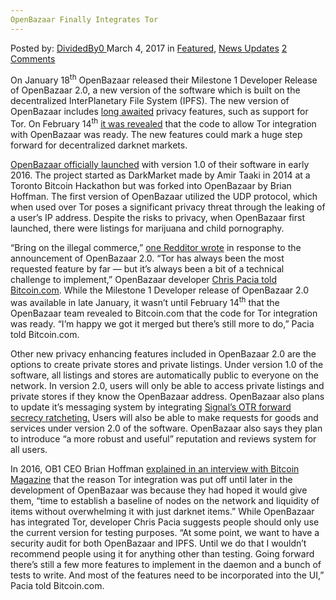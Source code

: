 ```yaml
---
OpenBazaar Finally Integrates Tor
---
```

<article class="post-listing post-18431 post type-post status-publish format-standard has-post-thumbnail hentry 
 tag-finally tag-integrates tag-openbazaar 
<div class="post-inner">
<span>Posted by: <a href="https://www.deepdotweb.com/author/dividedby0/" title="">DividedBy0 </a></span>
<span>March 4, 2017</span>
<span>in <a href="https://www.deepdotweb.com/category/deepdot-news/" rel="category tag">Featured</a>, <a href="https://www.deepdotweb.com/category/news-updates/" rel="category tag">News Updates</a></span>
<span><a href="https://www.deepdotweb.com/2017/03/04/openbazaar-finally-integrates-tor/#comments">2 Comments</a></span>


<p>On January 18<sup>th</sup> OpenBazaar released their Milestone 1 Developer Release of OpenBazaar 2.0, a new version of the software which is built on the decentralized InterPlanetary File System (IPFS). The new version of OpenBazaar includes <a href="https://www.deepdotweb.com/2016/09/26/openbazaar-2-0-to-run-on-the-tor-network/">long awaited</a> privacy features, such as support for Tor. On February 14<sup>th</sup> <a href="https://github.com/OpenBazaar/openbazaar-go/pull/342">it was revealed</a> that the code to allow Tor integration with OpenBazaar was ready. The new features could mark a huge step forward for decentralized darknet markets.</p>
<p><a href="https://www.deepdotweb.com/2014/06/23/openbazaar-a-decentralized-alternative/">OpenBazaar officially launched</a> with version 1.0 of their software in early 2016. The project started as DarkMarket made by Amir Taaki in 2014 at a Toronto Bitcoin Hackathon but was forked into OpenBazaar by Brian Hoffman. The first version of OpenBazaar utilized the UDP protocol, which when used over Tor poses a significant privacy threat through the leaking of a user’s IP address. Despite the risks to privacy, when OpenBazaar first launched, there were listings for marijuana and child pornography.</p>
<p>“Bring on the illegal commerce,” <a href="https://www.reddit.com/r/Bitcoin/comments/5u2prh/tor_has_been_integrated_into_openbazaar/ddqwzqk/">one Redditor wrote</a> in response to the announcement of OpenBazaar 2.0. “Tor has always been the most requested feature by far — but it’s always been a bit of a technical challenge to implement,” OpenBazaar developer <a href="https://news.bitcoin.com/openbazaar-integrates-tor-platforms-requested-feature/">Chris Pacia told Bitcoin.com</a>. While the Milestone 1 Developer release of OpenBazaar 2.0 was available in late January, it wasn’t until February 14<sup>th</sup> that the OpenBazaar team revealed to Bitcoin.com that the code for Tor integration was ready. “I’m happy we got it merged but there’s still more to do,” Pacia told Bitcoin.com.</p>
<p>Other new privacy enhancing features included in OpenBazaar 2.0 are the options to create private stores and private listings. Under version 1.0 of the software, all listings and stores are automatically public to everyone on the network. In version 2.0, users will only be able to access private listings and private stores if they know the OpenBazaar address. OpenBazaar also plans to update it’s messaging system by integrating <a href="https://whispersystems.org/blog/advanced-ratcheting/">Signal’s OTR forward secrecy ratcheting.</a> Users will also be able to make requests for goods and services under version 2.0 of the software. OpenBazaar also says they plan to introduce “a more robust and useful” reputation and reviews system for all users.</p>
<p>In 2016, OB1 CEO Brian Hoffman <a href="https://bitcoinmagazine.com/articles/ob-ceo-brian-hoffman-explains-levels-of-anonymity-in-openbazaar-1458059826">explained in an interview with Bitcoin Magazine</a> that the reason Tor integration was put off until later in the development of OpenBazaar was because they had hoped it would give them, “time to establish a baseline of nodes on the network and liquidity of items without overwhelming it with just darknet items.” While OpenBazaar has integrated Tor, developer Chris Pacia suggests people should only use the current version for testing purposes. “At some point, we want to have a security audit for both OpenBazaar and IPFS. Until we do that I wouldn’t recommend people using it for anything other than testing. Going forward there’s still a few more features to implement in the daemon and a bunch of tests to write. And most of the features need to be incorporated into the UI,” Pacia told Bitcoin.com.</p>
</div>
<span style="display:none"><a href="https://www.deepdotweb.com/tag/finally/" rel="tag">finally</a> <a href="https://www.deepdotweb.com/tag/integrates/" rel="tag">integrates</a> <a href="https://www.deepdotweb.com/tag/openbazaar/" rel="tag">openbazaar</a> <a href="https://www.deepdotweb.com/tag/tor/" rel="tag">tor</a></span> <span style="display:none" class="updated">2017-03-04<a href="https://www.deepdotweb.com/author/dividedby0/" title="Posts by DividedBy0" rel="author">DividedBy0</a></strong></div>
</div>
</article>

